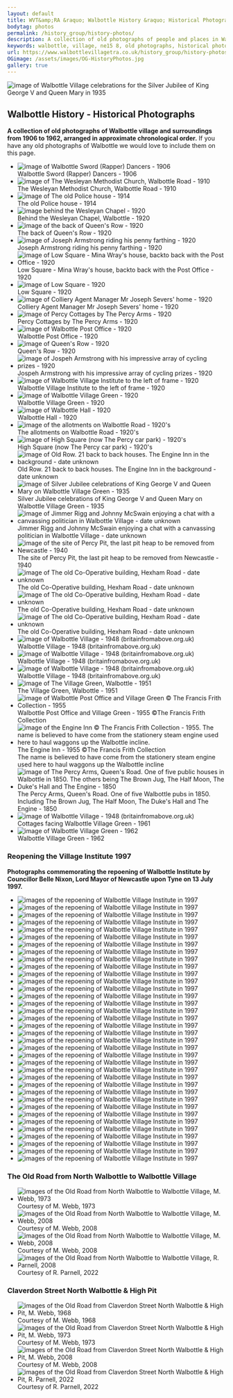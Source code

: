 ```yaml
---
layout: default
title: WVT&amp;RA &raquo; Walbottle History &raquo; Historical Photographs
bodytag: photos
permalink: /history_group/history-photos/
description: A collection of old photographs of people and places in Walbottle village and surroundings from 1906 to 1962, arranged in approximate chronological order.
keywords: walbottle, village, ne15 8, old photographs, historical photographs, old photos, historical photos
url: https://www.walbottlevillagetra.co.uk/history_group/history-photos/
OGimage: /assets/images/OG-HistoryPhotos.jpg
gallery: true
---
```

<div class="container-fluid">
	<div class="row">
		<div class="mastImg">
			<img src="/assets/images/masthead-historyPhotos.jpg" class="img-responsive" alt="image of Walbottle Village celebrations for the Silver Jubilee of King George V and Queen Mary in 1935"/>
		</div>
	</div>
</div>
<div class="container-fluid historyBG"> <!-- container-fluid -->
	<div class="row"> <!-- row -->
		<div class="col-sm-1 col-xs-0"></div>
		<div class="col-sm-10 col-xs-12 mainPanel">
			<div class="row"> <!-- row -->
				<div class="col-xs-12">
			  		<h2>Walbottle History - Historical Photographs</h2>
			  		<p><strong>A collection of old photographs of Walbottle village and surroundings from 1906 to 1962, arranged in approximate chronological order.</strong> If you have any old photographs of Walbottle we would love to include them on this page.</p>
<!-- feature slider -->
					<!-- feature slider -->				
					<div class="demo hasActive">
                    	<ul id="imageGallery3" class="gallery list-unstyled">
							<li data-thumb="/assets/images/history/rapperDancers-1906.jpg" data-src="/assets/images/history/rapperDancers-1906.jpg"><img src="/assets/images/history/rapperDancers-1906.jpg" alt="image of Walbottle Sword (Rapper) Dancers - 1906" class="img-responsive" /><br>
	<caption>Walbottle Sword (Rapper) Dancers - 1906</caption></li>
							<li data-thumb="/assets/images/history/h-img01.jpg" data-src="/assets/images/history/h-img01.jpg"><img src="/assets/images/history/h-img01.jpg" alt="image of The Wesleyan Methodist Church, Walbottle Road - 1910" class="img-responsive" /><br>
	<caption>The Wesleyan Methodist Church, Walbottle Road - 1910</caption></li>
							<li data-thumb="/assets/images/history/policeHouse-1914.jpg" data-src="/assets/images/history/policeHouse-1914.jpg"><img src="/assets/images/history/policeHouse-1914.jpg" alt="image of The old Police house - 1914" class="img-responsive" /><br>
	<caption>The old Police house - 1914</caption></li>
							<li data-thumb="/assets/images/history/Behind-the-Weslyan-Chapel-2048x1572.jpg" data-src="/assets/images/history/Behind-the-Weslyan-Chapel-2048x1572.jpg"><img src="/assets/images/history/Behind-the-Weslyan-Chapel-2048x1572.jpg" alt="image behind the Wesleyan Chapel - 1920" class="img-responsive" /><br>
	<caption>Behind the Wesleyan Chapel, Walbottle - 1920</caption></li>
							<li data-thumb="/assets/images/history/Back-of-Queens-Row-2048x1625.jpg" data-src="/assets/images/history/Back-of-Queens-Row-2048x1625.jpg"><img src="/assets/images/history/Back-of-Queens-Row-2048x1625.jpg" alt="image of the back of Queen's Row - 1920" class="img-responsive" /><br>
	<caption>The back of Queen's Row - 1920</caption></li>
							<li data-thumb="/assets/images/history/JNPG5423.jpg" data-src="/assets/images/history/JNPG5423.jpg"><img src="/assets/images/history/JNPG5423.jpg" alt="image of Joseph Armstrong riding his penny farthing - 1920" class="img-responsive" /><br>
	<caption>Joseph Armstrong riding his penny farthing - 1920</caption></li>
							<li data-thumb="/assets/images/history/Low-Square-Mina-Wrays-house-back-to-back-with-Post-Office.jpg" data-src="/assets/images/history/Low-Square-Mina-Wrays-house-back-to-back-with-Post-Office.jpg"><img src="/assets/images/history/Low-Square-Mina-Wrays-house-back-to-back-with-Post-Office.jpg" alt="image of Low Square - Mina Wray's house, backto back with the Post Office - 1920" class="img-responsive" /><br>
	<caption>Low Square - Mina Wray's house, backto back with the Post Office - 1920</caption></li>
							<li data-thumb="/assets/images/history/Low-Square-2048x1644.jpg" data-src="/assets/images/history/Low-Square-2048x1644.jpg"><img src="/assets/images/history/Low-Square-2048x1644.jpg" alt="image of Low Square - 1920" class="img-responsive" /><br>
	<caption>Low Square - 1920</caption></li>
							<li data-thumb="/assets/images/history/Mr-Severs-residence-scaled.bk.jpg" data-src="/assets/images/history/Mr-Severs-residence-scaled.bk.jpg"><img src="/assets/images/history/Mr-Severs-residence-scaled.bk.jpg" alt="image of Colliery Agent Manager Mr Joseph Severs' home - 1920" class="img-responsive" /><br>
	<caption>Colliery Agent Manager Mr Joseph Severs' home - 1920</caption></li>
							<li data-thumb="/assets/images/history/Percy-Cottages-by-The-Percy-Arms-scaled.jpg" data-src="/assets/images/history/Percy-Cottages-by-The-Percy-Arms-scaled.jpg"><img src="/assets/images/history/Percy-Cottages-by-The-Percy-Arms-scaled.jpg" alt="image of Percy Cottages by The Percy Arms - 1920" class="img-responsive" /><br>
	<caption>Percy Cottages by The Percy Arms - 1920</caption></li>
							<li data-thumb="/assets/images/history/Post-Office.jpg" data-src="/assets/images/history/Post-Office.jpg"><img src="/assets/images/history/Post-Office.jpg" alt="image of Walbottle Post Office - 1920" class="img-responsive" /><br>
	<caption>Walbottle Post Office - 1920</caption></li>
							<li data-thumb="/assets/images/history/Queens-Row.jpg" data-src="/assets/images/history/Queens-Row.jpg"><img src="/assets/images/history/Queens-Row.jpg" alt="image of Queen's Row - 1920" class="img-responsive" /><br>
	<caption>Queen's Row - 1920</caption></li>
							<li data-thumb="/assets/images/armstrong-01.jpg" data-src="/assets/images/armstrong-01.jpg"><img src="/assets/images/armstrong-01.jpg" alt="image of Jospeh Armstrong with his impressive array of cycling prizes - 1920" class="img-responsive" /><br>
	<caption>Jospeh Armstrong with his impressive array of cycling prizes - 1920</caption></li>
							<li data-thumb="/assets/images/history/wvi-1920.jpg" data-src="/assets/images/history/wvi-1920.jpg"><img src="/assets/images/history/wvi-1920.jpg" alt="image of Walbottle Village Institute to the left of frame - 1920" class="img-responsive" /><br>
	<caption>Walbottle Village Institute to the left of frame - 1920</caption></li>
							<li data-thumb="/assets/images/history/villageGreen-1920.jpg" data-src="/assets/images/history/villageGreen-1920.jpg"><img src="/assets/images/history/villageGreen-1920.jpg" alt="image of Walbottle Village Green - 1920" class="img-responsive" /><br>
	<caption>Walbottle Village Green - 1920</caption></li>
							<li data-thumb="/assets/images/history/Walbottle-Hall-scaled.jpg" data-src="/assets/images/history/Walbottle-Hall-scaled.jpg"><img src="/assets/images/history/Walbottle-Hall-scaled.jpg" alt="image of Walbottle Hall - 1920" class="img-responsive" /><br>
	<caption>Walbottle Hall - 1920</caption></li>
							<li data-thumb="/assets/images/history/The-allotmments-on-Walbottle-road.jpg" data-src="/assets/images/history/The-allotmments-on-Walbottle-road.jpg"><img src="/assets/images/history/The-allotmments-on-Walbottle-road.jpg" alt="image of the allotments on Walbottle Road - 1920's" class="img-responsive" /><br>
	<caption>The allotments on Walbottle Road - 1920's</caption></li>
							<li data-thumb="/assets/images/history/IMG_5071.jpg" data-src="/assets/images/history/IMG_5071.jpg"><img src="/assets/images/history/IMG_5071.jpg" alt="image of High Square (now The Percy car park) - 1920's" class="img-responsive" /><br>
	<caption>High Square (now The Percy car park) - 1920's</caption></li>
							<li data-thumb="/assets/images/history/oldrow.jpg" data-src="/assets/images/history/oldrow.jpg"><img src="/assets/images/history/oldrow.jpg" alt="image of Old Row. 21 back to back houses. The Engine Inn in the background - date unknown" class="img-responsive" /><br>
	<caption>Old Row. 21 back to back houses. The Engine Inn in the background - date unknown</caption></li>
							<li data-thumb="/assets/images/history/Silver-Jubilee-King-George-V-1936.jpg" data-src="/assets/images/history/Silver-Jubilee-King-George-V-1936.jpg"><img src="/assets/images/history/Silver-Jubilee-King-George-V-1936.jpg" alt="image of Silver Jubilee celebrations of King George V and Queen Mary on Walbottle Village Green - 1935" class="img-responsive" /><br>
	<caption>Silver Jubilee celebrations of King George V and Queen Mary on Walbottle Village Green - 1935</caption></li>
							<li data-thumb="/assets/images/history/Johnny-McSwain-scaled.jpg" data-src="/assets/images/history/Johnny-McSwain-scaled.jpg"><img src="/assets/images/history/Johnny-McSwain-scaled.jpg" alt="image of Jimmer Rigg and Johnny McSwain enjoying a chat with a canvassing politician in Walbottle Village - date unknown" class="img-responsive" /><br>
	<caption>Jimmer Rigg and Johnny McSwain enjoying a chat with a canvassing politician in Walbottle Village - date unknown</caption></li>
							<li data-thumb="/assets/images/history/percypit.jpg" data-src="/assets/images/history/percypit.jpg"><img src="/assets/images/history/percypit.jpg" alt="image of the site of Percy Pit, the last pit heap to be removed from Newcastle - 1940" class="img-responsive" /><br>
	<caption>The site of Percy Pit, the last pit heap to be removed from Newcastle - 1940</caption></li>
							<li data-thumb="/assets/images/history/The-old-Co-Op-building.jpg" data-src="/assets/images/history/The-old-Co-Op-building.jpg"><img src="/assets/images/history/The-old-Co-Op-building.jpg" alt="image of The old Co-Operative building, Hexham Road - date unknown" class="img-responsive" /><br>
	<caption>The old Co-Operative building, Hexham Road - date unknown</caption></li>
							<li data-thumb="/assets/images/history/The-old-co-op-building-3.jpg" data-src="/assets/images/history/The-old-co-op-building-3.jpg"><img src="/assets/images/history/The-old-co-op-building-3.jpg" alt="image of The old Co-Operative building, Hexham Road - date unknown" class="img-responsive" /><br>
	<caption>The old Co-Operative building, Hexham Road - date unknown</caption></li>
							<li data-thumb="/assets/images/history/The-old-co-op-building-2.jpg" data-src="/assets/images/history/The-Old-Co-op-building-2.jpg"><img src="/assets/images/history/The-old-co-op-building-2.jpg" alt="image of The old Co-Operative building, Hexham Road - date unknown" class="img-responsive" /><br>
	<caption>The old Co-Operative building, Hexham Road - date unknown</caption></li>
							<li data-thumb="/assets/images/history/h-img04.jpg" data-src="/assets/images/history/h-img04.jpg"><img src="/assets/images/history/h-img04.jpg" alt="image of Walbottle Village - 1948 (britainfromabove.org.uk)" class="img-responsive" /><br>
	<caption>Walbottle Village - 1948 (britainfromabove.org.uk)</caption></li>
							<li data-thumb="/assets/images/history/h-img05.jpg" data-src="/assets/images/history/h-img05.jpg"><img src="/assets/images/history/h-img05.jpg" alt="image of Walbottle Village - 1948 (britainfromabove.org.uk)" class="img-responsive" /><br>
	<caption>Walbottle Village - 1948 (britainfromabove.org.uk)</caption></li>
							<li data-thumb="/assets/images/history/h-img06.jpg" data-src="/assets/images/history/h-img06.jpg"><img src="/assets/images/history/h-img06.jpg" alt="image of Walbottle Village - 1948 (britainfromabove.org.uk)" class="img-responsive" /><br>
	<caption>Walbottle Village - 1948 (britainfromabove.org.uk)</caption></li>
							<li data-thumb="/assets/images/history/h-img02.jpg" data-src="/assets/images/history/h-img02.jpg"><img src="/assets/images/history/h-img02.jpg" alt="image of The Village Green, Walbottle - 1951" class="img-responsive" /><br>
	<caption>The Village Green, Walbottle - 1951</caption></li>
							<li data-thumb="/assets/images/history/walbottle-postoffice-1955.jpg" data-src="/assets/images/history/walbottle-postoffice-1955.jpg"><img src="/assets/images/history/walbottle-postoffice-1955.jpg" alt="image of Walbottle Post Office and Village Green &copy; The Francis Frith Collection - 1955" class="img-responsive" /><br>
	<caption>Walbottle Post Office and Village Green - 1955 &copy;The Francis Frith Collection</caption></li>
							<li data-thumb="/assets/images/history/engineInn-1955.jpg" data-src="/assets/images/history/engineInn-1955.jpg"><img src="/assets/images/history/engineInn-1955.jpg" alt="image of the Engine Inn &copy; The Francis Frith Collection - 1955. The name is believed to have come from the stationery steam engine used here to haul waggons up the Walbottle incline." class="img-responsive" /><br>
	<caption>The Engine Inn - 1955 &copy;The Francis Frith Collection<br>
	The name is believed to have come from the stationery steam engine used here to haul waggons up the Walbottle incline</caption></li>
							<li data-thumb="/assets/images/history/The-Percy-looking-up-Queens-Drive.jpg" data-src="/assets/images/history/The-Percy-looking-up-Queens-Drive.jpg"><img src="/assets/images/history/The-Percy-looking-up-Queens-Drive.jpg" alt="image of The Percy Arms, Queen's Road. One of five public houses in Walbottle in 1850. The others being The Brown Jug, The Half Moon, The Duke's Hall and The Engine - 1850" class="img-responsive" /><br>
	<caption>The Percy Arms, Queen's Road. One of five Walbottle pubs in 1850.<br>
	Including The Brown Jug, The Half Moon, The Duke's Hall and The Engine - 1850</caption></li>
							<li data-thumb="/assets/images/history/h-img03.jpg" data-src="/assets/images/history/h-img03.jpg"><img src="/assets/images/history/h-img03.jpg" alt="image of Walbottle Village - 1948 (britainfromabove.org.uk)" class="img-responsive" /><br>
	<caption>Cottages facing Walbottle Village Green - 1961</caption></li>
							<li data-thumb="/assets/images/history/villageGreen-1962.jpg" data-src="/assets/images/history/villageGreen-1962.jpg"><img src="/assets/images/history/villageGreen-1962.jpg" alt="image of Walbottle Village Green - 1962" class="img-responsive" /><br>
	<caption>Walbottle Village Green - 1962</caption></li>
						</ul>
					</div>
					<div class="col-xs-12">
						<h3>Reopening the Village Institute 1997</h3>
			  			<p><strong>Photographs commemorating the repoening of Walbottle Institute by Councillor Belle Nixon, Lord Mayor of Newcastle upon Tyne on 13 July 1997.</strong></p>
						<!-- feature slider -->
						<div class="demo hasActive">
                        	<ul id="imageGallery2" class="gallery list-unstyled">
                            	<li data-thumb="/assets/images/WVI-Opening/institute-re-opening-1997-(1).jpg" data-src="/assets/images/WVI-Opening/institute-re-opening-1997-(1).jpg"><img src="/assets/images/WVI-Opening/institute-re-opening-1997-(1).jpg" alt="images of the repoening of Walbottle Village Institute in 1997" class="img-responsive"  /></li>
								<li data-thumb="/assets/images/WVI-Opening/institute-re-opening-1997-(2).jpg" data-src="/assets/images/WVI-Opening/institute-re-opening-1997-(2).jpg"><img src="/assets/images/WVI-Opening/institute-re-opening-1997-(2).jpg" alt="images of the repoening of Walbottle Village Institute in 1997" class="img-responsive"  /></li>
								<li data-thumb="/assets/images/WVI-Opening/institute-re-opening-1997-(3).jpg" data-src="/assets/images/WVI-Opening/institute-re-opening-1997-(3).jpg"><img src="/assets/images/WVI-Opening/institute-re-opening-1997-(3).jpg" alt="images of the repoening of Walbottle Village Institute in 1997" class="img-responsive"  /></li>
								<li data-thumb="/assets/images/WVI-Opening/institute-re-opening-1997-(4).jpg" data-src="/assets/images/WVI-Opening/institute-re-opening-1997-(4).jpg"><img src="/assets/images/WVI-Opening/institute-re-opening-1997-(4).jpg" alt="images of the repoening of Walbottle Village Institute in 1997" class="img-responsive"  /></li>
								<li data-thumb="/assets/images/WVI-Opening/institute-re-opening-1997-(5).jpg" data-src="/assets/images/WVI-Opening/institute-re-opening-1997-(5).jpg"><img src="/assets/images/WVI-Opening/institute-re-opening-1997-(5).jpg" alt="images of the repoening of Walbottle Village Institute in 1997" class="img-responsive" /></li>
								<li data-thumb="/assets/images/WVI-Opening/institute-re-opening-1997-(6).jpg" data-src="/assets/images/WVI-Opening/institute-re-opening-1997-(6).jpg"><img src="/assets/images/WVI-Opening/institute-re-opening-1997-(6).jpg" alt="images of the repoening of Walbottle Village Institute in 1997" class="img-responsive" /></li>
								<li data-thumb="/assets/images/WVI-Opening/institute-re-opening-1997-(7).jpg" data-src="/assets/images/WVI-Opening/institute-re-opening-1997-(7).jpg"><img src="/assets/images/WVI-Opening/institute-re-opening-1997-(7).jpg" alt="images of the repoening of Walbottle Village Institute in 1997" class="img-responsive" /></li>
								<li data-thumb="/assets/images/WVI-Opening/institute-re-opening-1997-(8).jpg" data-src="/assets/images/WVI-Opening/institute-re-opening-1997-(8).jpg"><img src="/assets/images/WVI-Opening/institute-re-opening-1997-(8).jpg" alt="images of the repoening of Walbottle Village Institute in 1997" class="img-responsive" /></li>
								<li data-thumb="/assets/images/WVI-Opening/institute-re-opening-1997-(9).jpg" data-src="/assets/images/WVI-Opening/institute-re-opening-1997-(9).jpg"><img src="/assets/images/WVI-Opening/institute-re-opening-1997-(9).jpg" alt="images of the repoening of Walbottle Village Institute in 1997" class="img-responsive" /></li>
								<li data-thumb="/assets/images/WVI-Opening/institute-re-opening-1997-(10).jpg" data-src="/assets/images/WVI-Opening/institute-re-opening-1997-(10).jpg"><img src="/assets/images/WVI-Opening/institute-re-opening-1997-(10).jpg" alt="images of the repoening of Walbottle Village Institute in 1997" class="img-responsive" /></li>
								<li data-thumb="/assets/images/WVI-Opening/institute-re-opening-1997-(11).jpg" data-src="/assets/images/WVI-Opening/institute-re-opening-1997-(11).jpg"><img src="/assets/images/WVI-Opening/institute-re-opening-1997-(11).jpg" alt="images of the repoening of Walbottle Village Institute in 1997" class="img-responsive" /></li>
								<li data-thumb="/assets/images/WVI-Opening/institute-re-opening-1997-(12).jpg" data-src="/assets/images/WVI-Opening/institute-re-opening-1997-(12).jpg"><img src="/assets/images/WVI-Opening/institute-re-opening-1997-(12).jpg" alt="images of the repoening of Walbottle Village Institute in 1997" class="img-responsive" /></li>
								<li data-thumb="/assets/images/WVI-Opening/institute-re-opening-1997-(13).jpg" data-src="/assets/images/WVI-Opening/institute-re-opening-1997-(13).jpg"><img src="/assets/images/WVI-Opening/institute-re-opening-1997-(13).jpg" alt="images of the repoening of Walbottle Village Institute in 1997" class="img-responsive" /></li>
								<li data-thumb="/assets/images/WVI-Opening/institute-re-opening-1997-(14).jpg" data-src="/assets/images/WVI-Opening/institute-re-opening-1997-(14).jpg"><img src="/assets/images/WVI-Opening/institute-re-opening-1997-(14).jpg" alt="images of the repoening of Walbottle Village Institute in 1997" class="img-responsive" /></li>
								<li data-thumb="/assets/images/WVI-Opening/institute-re-opening-1997-(15).jpg" data-src="/assets/images/WVI-Opening/institute-re-opening-1997-(15).jpg"><img src="/assets/images/WVI-Opening/institute-re-opening-1997-(15).jpg" alt="images of the repoening of Walbottle Village Institute in 1997" class="img-responsive" /></li>
								<li data-thumb="/assets/images/WVI-Opening/institute-re-opening-1997-(16).jpg" data-src="/assets/images/WVI-Opening/institute-re-opening-1997-(16).jpg"><img src="/assets/images/WVI-Opening/institute-re-opening-1997-(16).jpg" alt="images of the repoening of Walbottle Village Institute in 1997" class="img-responsive" /></li>
								<li data-thumb="/assets/images/WVI-Opening/institute-re-opening-1997-(17).jpg" data-src="/assets/images/WVI-Opening/institute-re-opening-1997-(17).jpg"><img src="/assets/images/WVI-Opening/institute-re-opening-1997-(17).jpg" alt="images of the repoening of Walbottle Village Institute in 1997" class="img-responsive" /></li>
								<li data-thumb="/assets/images/WVI-Opening/institute-re-opening-1997-(18).jpg" data-src="/assets/images/WVI-Opening/institute-re-opening-1997-(18).jpg"><img src="/assets/images/WVI-Opening/institute-re-opening-1997-(18).jpg" alt="images of the repoening of Walbottle Village Institute in 1997" class="img-responsive" /></li>
								<li data-thumb="/assets/images/WVI-Opening/institute-re-opening-1997-(19).jpg" data-src="/assets/images/WVI-Opening/institute-re-opening-1997-(19).jpg"><img src="/assets/images/WVI-Opening/institute-re-opening-1997-(19).jpg" alt="images of the repoening of Walbottle Village Institute in 1997" class="img-responsive" /></li>
								<li data-thumb="/assets/images/WVI-Opening/institute-re-opening-1997-(20).jpg" data-src="/assets/images/WVI-Opening/institute-re-opening-1997-(20).jpg"><img src="/assets/images/WVI-Opening/institute-re-opening-1997-(20).jpg" alt="images of the repoening of Walbottle Village Institute in 1997" class="img-responsive" /></li>
								<li data-thumb="/assets/images/WVI-Opening/institute-re-opening-1997-(21).jpg" data-src="/assets/images/WVI-Opening/institute-re-opening-1997-(21).jpg"><img src="/assets/images/WVI-Opening/institute-re-opening-1997-(21).jpg" alt="images of the repoening of Walbottle Village Institute in 1997" class="img-responsive" /></li>
								<li data-thumb="/assets/images/WVI-Opening/institute-re-opening-1997-(22).jpg" data-src="/assets/images/WVI-Opening/institute-re-opening-1997-(22).jpg"><img src="/assets/images/WVI-Opening/institute-re-opening-1997-(22).jpg" alt="images of the repoening of Walbottle Village Institute in 1997" class="img-responsive" /></li>
								<li data-thumb="/assets/images/WVI-Opening/institute-re-opening-1997-(23).jpg" data-src="/assets/images/WVI-Opening/institute-re-opening-1997-(23).jpg"><img src="/assets/images/WVI-Opening/institute-re-opening-1997-(23).jpg" alt="images of the repoening of Walbottle Village Institute in 1997" class="img-responsive" /></li>
								<li data-thumb="/assets/images/WVI-Opening/institute-re-opening-1997-(24).jpg" data-src="/assets/images/WVI-Opening/institute-re-opening-1997-(24).jpg"><img src="/assets/images/WVI-Opening/institute-re-opening-1997-(24).jpg" alt="images of the repoening of Walbottle Village Institute in 1997" class="img-responsive" /></li>
								<li data-thumb="/assets/images/WVI-Opening/institute-re-opening-1997-(25).jpg" data-src="/assets/images/WVI-Opening/institute-re-opening-1997-(25).jpg"><img src="/assets/images/WVI-Opening/institute-re-opening-1997-(25).jpg" alt="images of the repoening of Walbottle Village Institute in 1997" class="img-responsive" /></li>
								<li data-thumb="/assets/images/WVI-Opening/institute-re-opening-1997-(26).jpg" data-src="/assets/images/WVI-Opening/institute-re-opening-1997-(26).jpg"><img src="/assets/images/WVI-Opening/institute-re-opening-1997-(26).jpg" alt="images of the repoening of Walbottle Village Institute in 1997" class="img-responsive" /></li>
								<li data-thumb="/assets/images/WVI-Opening/institute-re-opening-1997-(27).jpg" data-src="/assets/images/WVI-Opening/institute-re-opening-1997-(27).jpg"><img src="/assets/images/WVI-Opening/institute-re-opening-1997-(27).jpg" alt="images of the repoening of Walbottle Village Institute in 1997" class="img-responsive" /></li>
								<li data-thumb="/assets/images/WVI-Opening/institute-re-opening-1997-(28).jpg" data-src="/assets/images/WVI-Opening/institute-re-opening-1997-(28).jpg"><img src="/assets/images/WVI-Opening/institute-re-opening-1997-(28).jpg" alt="images of the repoening of Walbottle Village Institute in 1997" class="img-responsive" /></li>
								<li data-thumb="/assets/images/WVI-Opening/institute-re-opening-1997-(29).jpg" data-src="/assets/images/WVI-Opening/institute-re-opening-1997-(29).jpg"><img src="/assets/images/WVI-Opening/institute-re-opening-1997-(29).jpg" alt="images of the repoening of Walbottle Village Institute in 1997" class="img-responsive" /></li>
								<li data-thumb="/assets/images/WVI-Opening/institute-re-opening-1997-(30).jpg" data-src="/assets/images/WVI-Opening/institute-re-opening-1997-(30).jpg"><img src="/assets/images/WVI-Opening/institute-re-opening-1997-(30).jpg" alt="images of the repoening of Walbottle Village Institute in 1997" class="img-responsive" /></li>
								<li data-thumb="/assets/images/WVI-Opening/institute-re-opening-1997-(31).jpg" data-src="/assets/images/WVI-Opening/institute-re-opening-1997-(31).jpg"><img src="/assets/images/WVI-Opening/institute-re-opening-1997-(31).jpg" alt="images of the repoening of Walbottle Village Institute in 1997" class="img-responsive" /></li>
								<li data-thumb="/assets/images/WVI-Opening/institute-re-opening-1997-(32).jpg" data-src="/assets/images/WVI-Opening/institute-re-opening-1997-(32).jpg"><img src="/assets/images/WVI-Opening/institute-re-opening-1997-(32).jpg" alt="images of the repoening of Walbottle Village Institute in 1997" class="img-responsive" /></li>
								<li data-thumb="/assets/images/WVI-Opening/institute-re-opening-1997-(33).jpg" data-src="/assets/images/WVI-Opening/institute-re-opening-1997-(33).jpg"><img src="/assets/images/WVI-Opening/institute-re-opening-1997-(33).jpg" alt="images of the repoening of Walbottle Village Institute in 1997" class="img-responsive" /></li>
								<li data-thumb="/assets/images/WVI-Opening/institute-re-opening-1997-(34).jpg" data-src="/assets/images/WVI-Opening/institute-re-opening-1997-(34).jpg"><img src="/assets/images/WVI-Opening/institute-re-opening-1997-(34).jpg" alt="images of the repoening of Walbottle Village Institute in 1997" class="img-responsive" /></li>
								<li data-thumb="/assets/images/WVI-Opening/institute-re-opening-1997-(35).jpg" data-src="/assets/images/WVI-Opening/institute-re-opening-1997-(35).jpg"><img src="/assets/images/WVI-Opening/institute-re-opening-1997-(35).jpg" alt="images of the repoening of Walbottle Village Institute in 1997" class="img-responsive" /></li>
								<li data-thumb="/assets/images/WVI-Opening/institute-re-opening-1997-(36).jpg" data-src="/assets/images/WVI-Opening/institute-re-opening-1997-(36).jpg"><img src="/assets/images/WVI-Opening/institute-re-opening-1997-(36).jpg" alt="images of the repoening of Walbottle Village Institute in 1997" class="img-responsive" /></li>
							</ul>
						</div>
					</div>
					<div class="col-xs-12">
						<h3>The Old Road from North Walbottle to Walbottle Village</h3>
						<!-- feature slider -->
						<div class="demo hasActive">
                        	<ul id="imageGallery" class="gallery list-unstyled">
                            	<li data-thumb="/assets/images/history/oldRoad-image01.jpg" data-src="/assets/images/history/oldRoad-image01.jpg"><img src="/assets/images/history/oldRoad-image01.jpg" alt="images of the Old Road from North Walbottle to Walbottle Village, M. Webb, 1973" class="img-responsive" /><br><caption>Courtesy of M. Webb, 1973</caption></li>
								<li data-thumb="/assets/images/history/oldRoad-image02.jpg" data-src="/assets/images/history/oldRoad-image02.jpg"><img src="/assets/images/history/oldRoad-image02.jpg" alt="images of the Old Road from North Walbottle to Walbottle Village, M. Webb, 2008" class="img-responsive"  /><br><caption>Courtesy of M. Webb, 2008</caption></li>
								<li data-thumb="/assets/images/history/oldRoad-image03.jpg" data-src="/assets/images/history/oldRoad-image03.jpg"><img src="/assets/images/history/oldRoad-image03.jpg" alt="images of the Old Road from North Walbottle to Walbottle Village, M. Webb, 2008" class="img-responsive"  /><br><caption>Courtesy of M. Webb, 2008</caption></li>
								<li data-thumb="/assets/images/history/oldRoad-image04.jpg" data-src="/assets/images/history/oldRoad-image04.jpg"><img src="/assets/images/history/oldRoad-image04.jpg" alt="images of the Old Road from North Walbottle to Walbottle Village, R. Parnell, 2008" class="img-responsive"  /><br><caption>Courtesy of R. Parnell, 2022</caption></li>
							</ul>
						</div>
					</div>
					<div class="col-xs-12">
						<h3>Claverdon Street North Walbottle &amp; High Pit</h3>
						<!-- feature slider -->
						<div class="demo hasActive">
                        	<ul id="imageGallery-photos4" class="gallery list-unstyled">
                            	<li data-thumb="/assets/images/history/claverdonSt-image01.jpg" data-src="/assets/images/history/claverdonSt-image01.jpg"><img src="/assets/images/history/claverdonSt-image01.jpg" alt="images of the Old Road from Claverdon Street North Walbottle &amp; High Pit, M. Webb, 1968" class="img-responsive"  /><br><caption>Courtesy of M. Webb, 1968</caption></li>
								<li data-thumb="/assets/images/history/claverdonSt-image02.jpg" data-src="/assets/images/history/claverdonSt-image02.jpg"><img src="/assets/images/history/claverdonSt-image02.jpg" alt="images of the Old Road from Claverdon Street North Walbottle &amp; High Pit, M. Webb, 1973" class="img-responsive"  /><br><caption>Courtesy of M. Webb, 1973</caption></li>
								<li data-thumb="/assets/images/history/claverdonSt-image03.jpg" data-src="/assets/images/history/claverdonSt-image03.jpg"><img src="/assets/images/history/claverdonSt-image03.jpg" alt="images of the Old Road from Claverdon Street North Walbottle &amp; High Pit, M. Webb, 2008" class="img-responsive"  /><br><caption>Courtesy of M. Webb, 2008</caption></li>
								<li data-thumb="/assets/images/history/claverdonSt-image04.jpg" data-src="/assets/images/history/claverdonSt-image04.jpg"><img src="/assets/images/history/claverdonSt-image04.jpg" alt="images of the Old Road from Claverdon Street North Walbottle &amp; High Pit, R. Parnell, 2022" class="img-responsive"  /><br><caption>Courtesy of R. Parnell, 2022</caption></li>
							</ul>
						</div>
					</div>
				</div>
			</div> <!-- /row -->
		</div> <!-- /mainPanel -->
		<div class="col-sm-1 col-xs-0"></div>
	</div> <!-- /row -->
</div>
